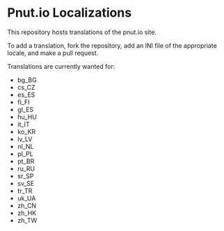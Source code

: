 # Pnut.io Localizations

This repository hosts translations of the pnut.io site.

To add a translation, fork the repository, add an INI file of the appropriate locale, and make a pull request.

Translations are currently wanted for:

* bg_BG
* cs_CZ
* es_ES
* fi_FI
* gl_ES
* hu_HU
* it_IT
* ko_KR
* lv_LV
* nl_NL
* pl_PL
* pt_BR
* ru_RU
* sr_SP
* sv_SE
* tr_TR
* uk_UA
* zh_CN
* zh_HK
* zh_TW
